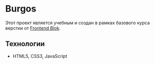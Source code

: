 # Burgos

Этот проект является учебным и создан в рамках базового курса верстки от [Frontend Blok](https://frontendblok.com/).

## Технологии

- HTML5, CSS3, JavaScript